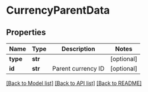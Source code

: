 # CurrencyParentData

## Properties
Name | Type | Description | Notes
------------ | ------------- | ------------- | -------------
**type** | **str** |  | [optional] 
**id** | **str** | Parent currency ID | [optional] 

[[Back to Model list]](../README.md#documentation-for-models) [[Back to API list]](../README.md#documentation-for-api-endpoints) [[Back to README]](../README.md)


